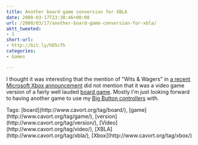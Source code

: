 ```yaml
---
title: Another board game conversion for XBLA
date: 2008-03-17T23:38:46+00:00
url: /2008/03/17/another-board-game-conversion-for-xbla/
aktt_tweeted:
- 1
short-url:
- http://bit.ly/hD5cfh
categories:
- Games

---
```

<div class='microid-mailto+http:sha1:f86b7b020e26260b683eca088cfbd20c48cd8092'>

I thought it was interesting that the mention of "Wits & Wagers" in [a recent Microsoft Xbox announcement](http://gamerscoreblog.com/team/archive/2008/03/17/arcadepricesdownandtocome.aspx) did not mention that it was a video game version of a fairly well lauded [board game](http://www.witsandwagers.com/games/wits_and_wagers/). Mostly I'm just looking forward to having another game to use my [Big Button controllers](http://www.xbox.com/en-US/games/s/sceneitlightscameraaction/) with.

</div>

<div class="st-post-tags">
Tags: [board](http://www.cavort.org/tag/board/), [game](http://www.cavort.org/tag/game/), [version](http://www.cavort.org/tag/version/), [Video](http://www.cavort.org/tag/video/), [XBLA](http://www.cavort.org/tag/xbla/), [Xbox](http://www.cavort.org/tag/xbox/)<br />
</div>
